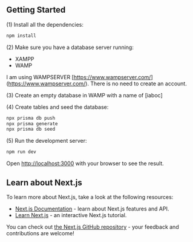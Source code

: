 ## Getting Started

(1) Install all the dependencies:

```bash
npm install
```

(2) Make sure you have a database server running:

- XAMPP
- WAMP

I am using WAMPSERVER [https://www.wampserver.com/] (https://www.wampserver.com/). There is no need to create an account.

(3) Create an empty database in WAMP with a name of [iaboc]

(4) Create tables and seed the database:

```bash
npx prisma db push
npx prisma generate
npx prisma db seed
```

(5) Run the development server:

```bash
npm run dev
```

Open [http://localhost:3000](http://localhost:3000) with your browser to see the result.

## Learn about Next.js

To learn more about Next.js, take a look at the following resources:

- [Next.js Documentation](https://nextjs.org/docs) - learn about Next.js features and API.
- [Learn Next.js](https://nextjs.org/learn) - an interactive Next.js tutorial.

You can check out [the Next.js GitHub repository](https://github.com/vercel/next.js/) - your feedback and contributions are welcome!
